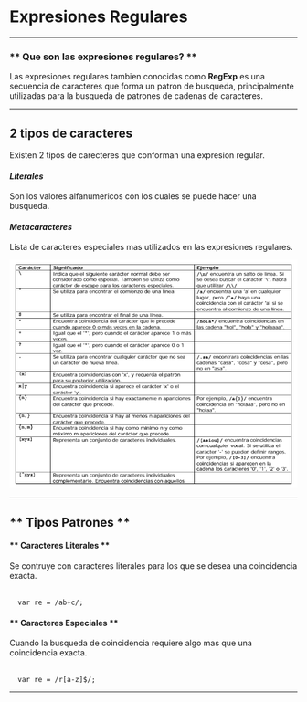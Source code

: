   # **Expresiones Regulares**

****
### ** Que son las expresiones regulares? **

  Las expresiones regulares tambien conocidas como **RegExp** es una secuencia de caracteres que forma un patron de busqueda, principalmente utilizadas para la busqueda de patrones de cadenas de caracteres.


****

## **2 tipos de caracteres**

Existen 2 tipos de carecteres que conforman una expresion regular.

#### *Literales*

Son los valores alfanumericos con los cuales se puede hacer una busqueda.

#### *Metacaracteres*

Lista de caracteres especiales mas utilizados en las expresiones regulares.

![tabla de caracteres especiales](tabla.png)

****

## ** Tipos Patrones **

####  ** Caracteres Literales **

Se contruye con caracteres literales para los que se desea una coincidencia exacta.

```

  var re = /ab+c/;

```

#### ** Caracteres Especiales **

Cuando la busqueda de coincidencia requiere algo mas que una coincidencia exacta.

```

  var re = /r[a-z]$/;

```

****
